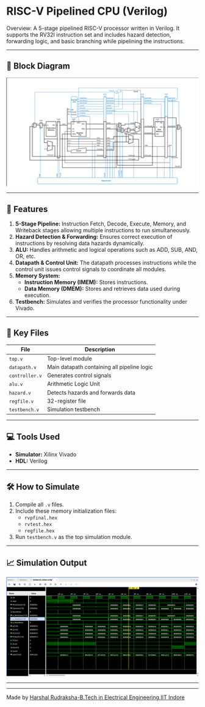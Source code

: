 # RISC-V Pipelined CPU (Verilog)

Overview: A 5-stage pipelined RISC-V processor written in Verilog. It supports the RV32I instruction set and includes hazard detection, forwarding logic, and basic branching while pipelining the instructions.

---

## 🧠 Block Diagram

![Block Diagram](assets/block_diagram.png)

---

## 🚀 Features

1. **5-Stage Pipeline:** Instruction Fetch, Decode, Execute, Memory, and Writeback stages allowing multiple instructions to run simultaneously.
2. **Hazard Detection & Forwarding:** Ensures correct execution of instructions by resolving data hazards dynamically.
3. **ALU:** Handles arithmetic and logical operations such as ADD, SUB, AND, OR, etc.
4. **Datapath & Control Unit:** The datapath processes instructions while the control unit issues control signals to coordinate all modules.
5. **Memory System:**  
   - **Instruction Memory (IMEM):** Stores instructions.  
   - **Data Memory (DMEM):** Stores and retrieves data used during execution.
6. **Testbench:** Simulates and verifies the processor functionality under Vivado.

---

## 📁 Key Files

| File           | Description                                |
|----------------|--------------------------------------------|
| `top.v`        | Top-level module                           |
| `datapath.v`   | Main datapath containing all pipeline logic |
| `controller.v` | Generates control signals                  |
| `alu.v`        | Arithmetic Logic Unit                      |
| `hazard.v`     | Detects hazards and forwards data          |
| `regfile.v`    | 32-register file                           |
| `testbench.v`  | Simulation testbench                       |

---

## 💻 Tools Used

- **Simulator:** Xilinx Vivado  
- **HDL:** Verilog

---

## 🛠️ How to Simulate

1. Compile all `.v` files.
2. Include these memory initialization files:
   - `rvpfinal.hex`
   - `rvtest.hex`
   - `regfile.hex`
3. Run `testbench.v` as the top simulation module.

---

## 📈 Simulation Output

![Simulation Waveform](assets/waveform.png)

---


---

Made  by [Harshal Rudraksha-B.Tech in Electrical Engineering,IIT Indore](https://github.com/beyblade34125)
